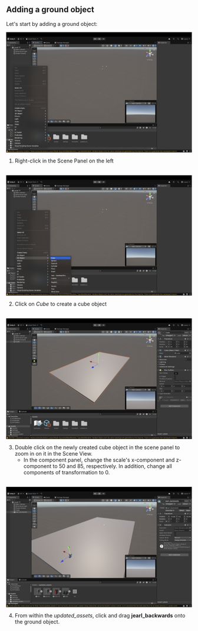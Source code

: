 ## Adding a ground object

Let's start by adding a ground object:


<img style="display: block; margin-left: auto; margin-right: auto;" src="./groundwork_photos/step_1.png" alt="Unity Editor Home Page">

1. Right-click in the Scene Panel on the left
<br/>



<img style="display: block; margin-left: auto; margin-right: auto;" src="./groundwork_photos/step_2.png" alt="Unity Editor Home Page">

2. Click on *Cube* to create a cube object
<br/>



<img style="display: block; margin-left: auto; margin-right: auto;" src="./groundwork_photos/step_3.png" alt="Unity Editor Home Page">

3. Double click on the newly created cube object in the scene panel to zoom in on it in the Scene View. 
    - In the component panel, change the scale's x-component and z-component to 50 and 85, respectively. In addition, change all components of transformation to 0. 
<br/>


<img style="display: block; margin-left: auto; margin-right: auto;" src="./groundwork_photos/step_4.png" alt="Unity Editor Home Page">

4. From within the *updated_assets*, click and drag **jearl_backwards** onto the ground object.  
<br/>



